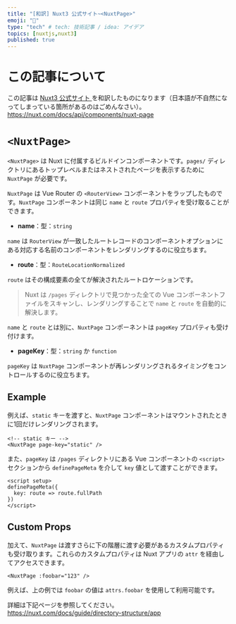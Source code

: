 ```yaml
---
title: "[和訳] Nuxt3 公式サイト~<NuxtPage>"
emoji: "💬"
type: "tech" # tech: 技術記事 / idea: アイデア
topics: [nuxtjs,nuxt3]
published: true
---
```

# この記事について
この記事は [Nuxt3 公式サイト <NuxtPage>](https://nuxt.com/docs/api/components/nuxt-page) を和訳したものになります（日本語が不自然になってしまっている箇所があるのはごめんなさい）。
https://nuxt.com/docs/api/components/nuxt-page

# `<NuxtPage>`
`<NuxtPage>` は Nuxt に付属するビルドインコンポーネントです。`pages/` ディレクトリにあるトップレベルまたはネストされたページを表示するために　`NuxtPage` が必要です。

`NuxtPage` は Vue Router の `<RouterView>` コンポーネントをラップしたものです。`NuxtPage` コンポーネントは同じ `name` と `route` プロパティを受け取ることができます。

- **name**：型：`string`

`name` は `RouterView` が一致したルートレコードのコンポーネントオプションにある対応する名前のコンポーネントをレンダリングするのに役立ちます。

- **route**：型：`RouteLocationNormalized`

`route` はその構成要素の全てが解決されたルートロケーションです。
> Nuxt は `/pages` ディレクトリで見つかった全ての Vue コンポーネントファイルをスキャンし、レンダリングすることで `name` と `route` を自動的に解決します。

`name` と `route` とは別に、`NuxtPage` コンポーネントは `pageKey` プロパティも受け付けます。

- **pageKey**：型：`string` か `function`

`pageKey` は `NuxtPage` コンポーネントが再レンダリングされるタイミングをコントロールするのに役立ちます。

## Example
例えば、`static` キーを渡すと、`NuxtPage` コンポーネントはマウントされたときに1回だけレンダリングされます。

```Vue
<!-- static キー -->
<NuxtPage page-key="static" />
```

また、`pageKey` は `/pages` ディレクトリにある Vue コンポーネントの `<script>` セクションから `definePageMeta` を介して `key` 値として渡すことができます。

```Vue
<script setup>
definePageMeta({
  key: route => route.fullPath
})
</script>
```

## Custom Props
加えて、`NuxtPage` は渡すさらに下の階層に渡す必要があるカスタムプロパティも受け取ります。これらのカスタムプロパティは Nuxt アプリの `attr` を経由してアクセスできます。

```Vue
<NuxtPage :foobar="123" />
```

例えば、上の例では `foobar` の値は `attrs.foobar` を使用して利用可能です。

詳細は下記ページを参照してください。
https://nuxt.com/docs/guide/directory-structure/app